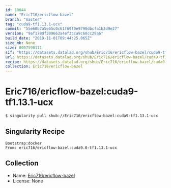 ```yaml
---
id: 10044
name: "Eric716/ericflow-bazel"
branch: "master"
tag: "cuda9-tf1.13.1-ucx"
commit: "55e60b7a5e65c0c61f69f0e9790dbcfa1b2d9e27"
version: "9af178df389663a4ef3cca9c68cc29a6"
build_date: "2019-11-01T09:44:25.065Z"
size_mb: None
size: 8007598111
sif: "https://datasets.datalad.org/shub/Eric716/ericflow-bazel/cuda9-tf1.13.1-ucx/2019-11-01-55e60b7a-9af178df/9af178df389663a4ef3cca9c68cc29a6.simg"
url: https://datasets.datalad.org/shub/Eric716/ericflow-bazel/cuda9-tf1.13.1-ucx/2019-11-01-55e60b7a-9af178df/
recipe: https://datasets.datalad.org/shub/Eric716/ericflow-bazel/cuda9-tf1.13.1-ucx/2019-11-01-55e60b7a-9af178df/Singularity
collection: Eric716/ericflow-bazel
---
```


# Eric716/ericflow-bazel:cuda9-tf1.13.1-ucx

```bash
$ singularity pull shub://Eric716/ericflow-bazel:cuda9-tf1.13.1-ucx
```

## Singularity Recipe

```singularity
Bootstrap:docker  
From: eric716/ericflow-bazel:cuda9.0-tf1.13.1-ucx
```

## Collection

 - Name: [Eric716/ericflow-bazel](https://github.com/Eric716/ericflow-bazel)
 - License: None

